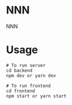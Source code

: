 # NNN
NNN

# Usage

```
# To run server
cd backend
npm dev or yarn dev
```

```
# To run frontend
cd frontend
npm start or yarn start
```

